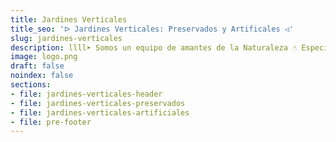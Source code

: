 ```yaml
---
title: Jardines Verticales
title_seo: 'ᐅ Jardines Verticales: Preservados y Artificales ◁'
slug: jardines-verticales
description: llll➤ Somos un equipo de amantes de la Naturaleza ☝ Especializadas en Diseño de Interiores con Jardines Verticales.
image: logo.png
draft: false
noindex: false
sections:
- file: jardines-verticales-header
- file: jardines-verticales-preservados
- file: jardines-verticales-artificiales
- file: pre-footer
---
```

